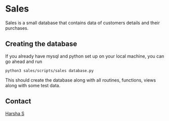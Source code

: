 # Sales
Sales is a small database that contains data of customers details and their purchases.

## Creating the database
If you already have mysql and python set up on your local machine, you can go ahead and run 

```batch
python3 sales/scripts/sales database.py
```

This should create the database along with all routines, functions, views along with some test data.

## Contact
[Harsha S](https://www.linkedin.com/in/harsha-s-553729121/)